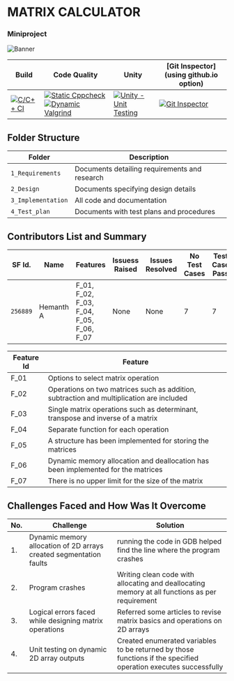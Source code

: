 # MATRIX CALCULATOR
### Miniproject 
![Banner](https://github.com/hemanthasapu/256889-miniproject-ltts/1_Requirements/Matrix.png)


Build | Code Quality | Unity | [Git Inspector](using github.io option)
------|----------|-------|--------------
[![C/C++ CI](https://github.com//hemanthasapu/256889-miniproject-ltts/actions/workflows/c-cpp.yml/badge.svg)](https://github.com//hemanthasapu/256889-miniproject-ltts/actions/workflows/c-cpp.yml) | [![Static Cppcheck](https://github.com//hemanthasapu/256889-miniproject-ltts/actions/workflows/cppcheck.yml/badge.svg)](https://github.com//hemanthasapu/256889-miniproject-ltts/actions/workflows/cppcheck.yml) [![Dynamic Valgrind](https://github.com//hemanthasapu/256889-miniproject-ltts/actions/workflows/CodeQuality_Dynamic.yml/badge.svg)](https://github.com/stepin-miniproject-ltts/actions/workflows/CodeQuality_Dynamic.yml) | [![Unity - Unit Testing](https://github.com//hemanthasapu/256889-miniproject-ltts/actions/workflows/unity.yml/badge.svg)](https://github.com//hemanthasapu/256889n-miniproject-ltts/actions/workflows/unity.yml)| [![Git Inspector](https://github.com//hemanthasapu/256889-miniproject-ltts/actions/workflows/gitinspector.yml/badge.svg)](https://github.com//hemanthasapu/256889-miniproject-ltts/actions/workflows/gitinspector.yml)


## Folder Structure
Folder             | Description
-------------------| -----------------------------------------
`1_Requirements`   | Documents detailing requirements and research
`2_Design`         | Documents specifying design details
`3_Implementation` | All code and documentation
`4_Test_plan`      | Documents with test plans and procedures

## Contributors List and Summary

SF Id. |  Name   |    Features    | Issuess Raised |Issues Resolved|No Test Cases|Test Case Pass
-------|---------|----------------|----------------|---------------|-------------|--------------
`256889` | Hemanth A | F_01, F_02, F_03, F_04, F_05, F_06, F_07   | None    | None   |7  |7    

| Feature Id | Feature |
| -----------|---------|
|F_01| Options to select matrix operation|
|F_02| Operations on two matrices such as addition, subtraction and multiplication are included|
|F_03| Single matrix operations such as determinant, transpose and inverse of a matrix |
|F_04| Separate function for each operation |
|F_05| A structure has been implemented for storing the matrices|
|F_06| Dynamic memory allocation and deallocation has been implemented for the matrices|
|F_07|  There is no upper limit for the size of the matrix|

## Challenges Faced and How Was It Overcome

| No. | Challenge | Solution
|-----|-----------|--------
|1. | Dynamic memory allocation of 2D arrays created segmentation faults| running the code in GDB helped find the line where the program crashes
|2. | Program crashes | Writing clean code with allocating and deallocating memory at all functions as per requirement|
|3. | Logical errors faced while designing matrix operations| Referred some articles to revise matrix basics and operations on 2D arrays
|4. | Unit testing on dynamic 2D array outputs| Created enumerated variables to be returned by those functions if the specified operation executes successfully
